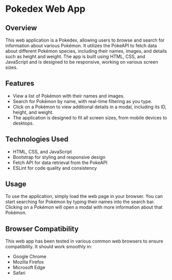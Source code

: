 # Pokedex Web App

## Overview

This web application is a Pokedex, allowing users to browse and search for information about various Pokémon. It utilizes the PokeAPI to fetch data about different Pokémon species, including their names, images, and details such as height and weight. The app is built using HTML, CSS, and JavaScript and is designed to be responsive, working on various screen sizes.

## Features

- View a list of Pokémon with their names and images.
- Search for Pokémon by name, with real-time filtering as you type.
- Click on a Pokémon to view additional details in a modal, including its ID, height, and weight.
- The application is designed to fit all screen sizes, from mobile devices to desktops.

## Technologies Used

- HTML, CSS, and JavaScript
- Bootstrap for styling and responsive design
- Fetch API for data retrieval from the PokeAPI
- ESLint for code quality and consistency

## Usage

To use the application, simply load the web page in your browser. You can start searching for Pokémon by typing their names into the search bar. Clicking on a Pokémon will open a modal with more information about that Pokémon.

## Browser Compatibility

This web app has been tested in various common web browsers to ensure compatibility. It should work smoothly in:

- Google Chrome
- Mozilla Firefox
- Microsoft Edge
- Safari
